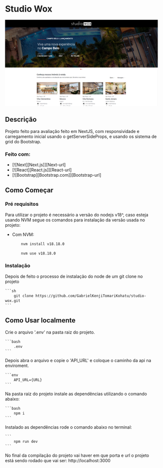# Studio Wox

<img src="./pages/assets/image/banner_projeto.png" alt="Banner do Projeto">

## Descrição

Projeto feito para avaliação feito em NextJS, com responsividade e carregamento inicial usando o getServerSideProps, e usando os sistema de grid do Bootstrap.

### Feito com:

-   [![Next][Next.js]][Next-url]
-   [![React][React.js]][React-url]
-   [![Bootstrap][Bootstrap.com]][Bootstrap-url]

## Como Começar

### Pré requisitos

Para utilizar o projeto é necessário a versão do nodejs v18^, caso esteja usando NVM segue os comandos para instalação da versão usada no projeto:

-   Com NVM:

    ```sh
        nvm install v18.18.0
    ```

    ```sh
        nvm use v18.18.0
    ```

### Instalação

Depois de feito o processo de instalação do node de um git clone no projeto

    ```sh
        git clone https://github.com/GabrielKenjiTomariKohatu/studio-wox.git
    ```

## Como Usar localmente

Crie o arquivo '.env' na pasta raiz do projeto.

    ```bash
        .env
    ```

Depois abra o arquivo e copie o 'API_URL' e coloque o caminho da api na enviroment.

    ```env
        API_URL={URL}
    ```

Na pasta raiz do projeto instale as dependências utilizando o comando abaixo:

    ```bash
        npm i
    ```

Instalado as dependências rode o comando abaixo no terminal:

    ```
        npm run dev
    ```

No final da compilação do projeto vai haver em que porta e url o projeto está sendo rodado que vai ser: http://localhost:3000
